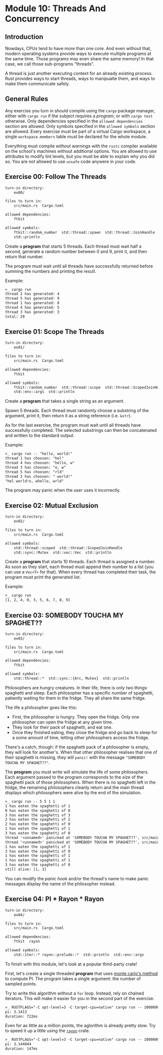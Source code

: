 # Module 10: Threads And Concurrency

## Introduction

Nowdays, CPUs tend to have more than one core. And even without that, modern operating systems
provide ways to execute multiple programs at the same time. Those programs may even share the same
memory! In that case, we call those sub-programs "threads".

A thread is just another executing context for an already existing process. Rust provides ways to
start threads, ways to manipualte them, and ways to make them communicate safely.

## General Rules

Any exercise you turn in should compile using the `cargo` package manager, either with `cargo run`
if the subject requires a *program*, or with `cargo test` otherwise. Only dependencies specified
in the `allowed dependencies` section are allowed. Only symbols specified in the `allowed symbols`
section are allowed. Every exercise must be part of a virtual Cargo workspace, a single
`workspace.members` table must be declared for the whole module.

Everything must compile *without warnings* with the `rustc` compiler available on the school's
machines without additional options. You are allowed to use attributes to modify lint levels, but
you must be able to explain why you did so. You are *not* allowed to use `unsafe` code anywere in
your code.

## Exercise 00: Follow The Threads

```txt
turn-in directory:
    ex00/

files to turn in:
    src/main.rs  Cargo.toml

allowed dependencies:
    ftkit

allowed symbols:
    ftkit::random_number  std::thread::spawn  std::thread::JoinHandle
    std::println
```

Create a **program** that starts 5 threads. Each thread must wait half a second, generate a random
number between 0 and 9, print it, and then return that number.

The program must wait until all threads have successfully returned before summing the numbers and
printing the result.

Example:

```txt
>_ cargo run
thread 2 has generated: 4
thread 5 has generated: 9
thread 1 has generated: 8
thread 4 has generated: 5
thread 3 has generated: 3
total: 29
```

## Exercise 01: Scope The Threads

```txt
turn-in directory:
    ex01/

files to turn in:
    src/main.rs  Cargo.toml

allowed dependencies:
    ftkit

allowed symbols:
    ftkit::random_number  std::thread::scope  std::thread::ScopedJoinHandle
    std::env::args  std::println
```

Create a **program** that takes a single string as an argument.

Spawn 5 threads. Each thread must randomly choose a substring of the argument, print it, then
return it as a string reference (i.e. `&str`).

As for the last exercise, the program must wait until all threads have successfully completed. The
selected substrings can then be concatenated and written to the standard output.

Example:

```txt
>_ cargo run -- "hello, world!"
thread 1 has choosen: "hel"
thread 4 has choosen: "hello, w"
thread 3 has choosen: "o, w"
thread 5 has choosen: "rld"
thread 2 has choosen: " world!"
"hel world!o, whello, wrld"
```

The program may panic when the user uses it incorrectly.

## Exercise 02: Mutual Exclusion

```txt
turn-in directory:
    ex02/

files to turn in:
    src/main.rs  Cargo.toml

allowed symbols:
    std::thread::scoped  std::thread::ScopedJoinHandle
    std::sync::Mutex  std::vec::Vec  std::println
```

Create a **program** that starts 10 threads. Each thread is assigned a number. As soon as they
start, each thread must append their number to a list (you can use a `Vec<T>` for that). When every
thread has completed their task, the program must print the generated list.

Example:

```txt
>_ cargo run
[1, 2, 4, 0, 3, 5, 6, 7, 8, 9]
```

## Exercise 03: SOMEBODY TOUCHA MY SPAGHET??

```txt
turn-in directory:
    ex03/

files to turn in:
    src/main.rs  Cargo.toml

allowed dependencies:
    ftkit

allowed symbols:
    std::thread::*  std::sync::{Arc, Mutex}  std::println
```

Philosophers are hungry creatures. In their life, there is only two things: spaghetti and sleep.
Each philosopher has a specific number of spaghetti, patiently waiting for them in the fridge. They
all share the same fridge.

The life a philosopher goes like this:

- First, the philosopher is hungry. They open the fridge. Only one philosopher can open the fridge
  at any given time.
- They look for their pack of spaghetti, and eat one.
- Once they finished eating, they close the fridge and go back to sleep for a some amount of time,
  letting other philosophers access the fridge.

There's a catch, though: if the spaghetti pack of a philosopher is empty, they will look for
another's. When that other philosopher realises that one of their spaghetti is missing, they will
`panic!` with the message `"SOMEBODY TOUCHA MY SPAGHET??"`.

The **program** you must write will simulate the life of some philosophers. Each argument passed to
the program corresponds to the size of the spaghetti pack of those philosophers. When there is no
spaghetti left in the fridge, the remaining philosophers cleanly return and the main thread
displays which philosophers were alive by the end of the simulation.

```txt
>_ cargo run -- 5 5 1 1
1 has eaten the spaghetti of 1
0 has eaten the spaghetti of 0
3 has eaten the spaghetti of 3
2 has eaten the spaghetti of 2
2 has eaten the spaghetti of 0
1 has eaten the spaghetti of 1
3 has eaten the spaghetti of 0
thread '<unnamed>' panicked at 'SOMEBODY TOUCHA MY SPAGHET??', src/main.rs:24:29
thread '<unnamed>' panicked at 'SOMEBODY TOUCHA MY SPAGHET??', src/main.rs:24:29
1 has eaten the spaghetti of 1
3 has eaten the spaghetti of 0
1 has eaten the spaghetti of 1
1 has eaten the spaghetti of 1
3 has eaten the spaghetti of 0
still alive: [1, 3]
```

You can modify the *panic hook* and/or the thread's name to make panic messages display the name
of the philosopher instead.

## Exercise 04: PI * Rayon * Rayon

```txt
turn-in directory:
    ex04/

files to turn in:
    src/main.rs  Cargo.toml

allowed dependencies:
    ftkit  rayon

allowed symbols:
    std::iter::* rayon::prelude::*  std::println  std::env::args
```

To finish with this module, let's look at a popular third-party crate!

First, let's create a single threaded **program** that uses [monte carlo's method](https://en.wikipedia.org/wiki/Monte_Carlo_method#Overview)
to compute PI. The program takes a single argument: the number of sampled points.

Try to write this algorithm without a `for` loop. Instead, rely on chained iterators. This will
make it easier for you in the second part of the exercise.

```txt
>_ RUSTFLAGS="-C opt-level=3 -C target-cpu=native" cargo run -- 1000000
pi: 3.1413
duration: 722ms
```

Even for as little as a million points, the aglorithm is already pretty slow. Try to speed it up a
little using the [`rayon`](https://crates.io/crates/rayon) crate.

```txt
>_ RUSTFLAGS="-C opt-level=3 -C target-cpu=native" cargo run -- 1000000
pi: 3.144044
duration: 147ms
```
